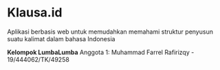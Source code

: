 # Klausa.id
Aplikasi berbasis web untuk memudahkan memahami struktur penyusun suatu kalimat dalam bahasa Indonesia

**Kelompok LumbaLumba**
Anggota 1: Muhammad Farrel Rafirizqy - 19/444062/TK/49258

